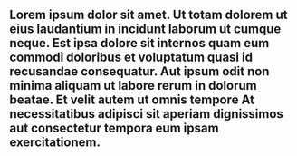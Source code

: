 ## Lorem ipsum dolor sit amet. Ut totam dolorem ut eius laudantium in incidunt laborum ut cumque neque. Est ipsa dolore sit internos quam eum commodi doloribus et voluptatum quasi id recusandae consequatur. Aut ipsum odit non minima aliquam ut labore rerum in dolorum beatae. Et velit autem ut omnis tempore At necessitatibus adipisci sit aperiam dignissimos aut consectetur tempora eum ipsam exercitationem.

<!--
**hiwdeki3663/hiwdeki3663** is a ✨ _special_ ✨ repository because its `README.md` (this file) appears on your GitHub profile.

Here are some ideas to get you started:

- 🔭 I’m currently working on ...
- 🌱 I’m currently learning ...
- 👯 I’m looking to collaborate on ...
- 🤔 I’m looking for help with ...
- 💬 Ask me about ...
- 📫 How to reach me: ...
- 😄 Pronouns: ...
- ⚡ Fun fact: ...
-->
